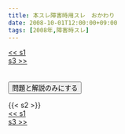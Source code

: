 ```yaml
---
title: 本スレ障害時用スレ　おかわり
date: 2008-10-01T12:00:00+09:00
tags: [2008年,障害時スレ]
---
```

<div class="th_left"><a href="../s1"><< s1</a></div>
<div class="th_right"><a href="../s3">s3 >></a></div>
<br><br>
<script src="../../js/cupsoup.js"></script>
<form>
<input type="button" value="問題と解説のみにする" onClick="toggleCupsoup()">
</form>
{{< s2 >}}
<div class="th_left"><a href="../s1"><< s1</a></div>
<div class="th_right"><a href="../s3">s3 >></a></div>
